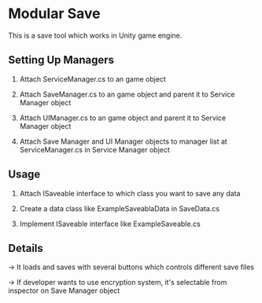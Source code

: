 # Modular Save
This is a save tool which works in Unity game engine.

## Setting Up Managers
1. Attach ServiceManager.cs to an game object

2. Attach SaveManager.cs to an game object and parent it to Service Manager object

3. Attach UIManager.cs to an game object and parent it to Service Manager object

4. Attach Save Manager and UI Manager objects to manager list at ServiceManager.cs in Service Manager object

## Usage
1. Attach ISaveable interface to which class you want to save any data

2. Create a data class like ExampleSaveablaData in SaveData.cs

3. Implement ISaveable interface like ExampleSaveable.cs

## Details
-> It loads and saves with several buttons which controls different save files

-> If developer wants to use encryption system, it's selectable from inspector on Save Manager object
